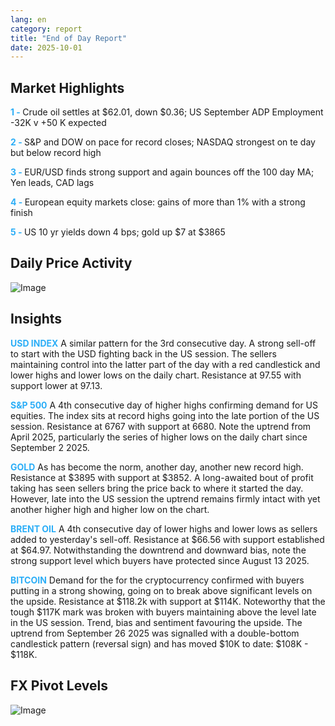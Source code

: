 ```yaml
---
lang: en
category: report
title: "End of Day Report"
date: 2025-10-01
---
```



<h2>Market Highlights</h2>
<strong style="color: #2caef7;">1 - </strong> Crude oil settles at $62.01, down $0.36; US September ADP Employment -32K v +50 K expected

<strong style="color: #2caef7;">2 - </strong> S&P and DOW on pace for record closes; NASDAQ strongest on te day but below record high

<strong style="color: #2caef7;">3 - </strong> EUR/USD finds strong support and again bounces off the 100 day MA; Yen leads, CAD lags

<strong style="color: #2caef7;">4 - </strong> European equity markets close: gains of more than 1% with a strong finish

<strong style="color: #2caef7;">5 - </strong> US 10 yr yields down 4 bps; gold up $7 at $3865



<h2>Daily Price Activity</h2>
<img src="https://markleighedu.github.io/img/Oct-2025/01-Oct-2025/price.jpg" alt="Image"/>

<h2>Insights</h2>
<strong style="color: #2caef7;">USD INDEX</strong> A similar pattern for the 3rd consecutive day. A strong sell-off to start with the USD fighting back in the US session. The sellers maintaining control into the latter part of the day with a red candlestick and lower highs and lower lows on the daily chart. Resistance at 97.55 with support lower at 97.13. 

<strong style="color: #2caef7;">S&P 500</strong> A 4th consecutive day of higher highs confirming demand for US equities. The index sits at record highs going into the late portion of the US session. Resistance at 6767 with support at 6680. Note the uptrend from April 2025, particularly the series of higher lows on the daily chart since September 2 2025. 

<strong style="color: #2caef7;">GOLD</strong> As has become the norm, another day, another new record high. Resistance at $3895 with support at $3852. A long-awaited bout of profit taking has seen sellers bring the price back to where it started the day. However, late into the US session the uptrend remains firmly intact with yet another higher high and higher low on the chart.

<strong style="color: #2caef7;">BRENT OIL</strong> A 4th consecutive day of lower highs and lower lows as sellers added to yesterday's sell-off. Resistance at $66.56 with support established at $64.97. Notwithstanding the downtrend and downward bias, note the strong support level which buyers have protected since August 13 2025. 

<strong style="color: #2caef7;">BITCOIN</strong> Demand for the for the cryptocurrency confirmed with buyers putting in a strong showing, going on to break above significant levels on the upside. Resistance at $118.2k with support at $114K. Noteworthy that the tough $117K mark was broken with buyers maintaining above the level late in the US session. Trend, bias and sentiment favouring the upside. The uptrend from September 26 2025 was signalled with a double-bottom candlestick pattern (reversal sign) and has moved $10K to date: $108K - $118K. 



<h2>FX Pivot Levels</h2>
<img src="https://markleighedu.github.io/img/Oct-2025/01-Oct-2025/pivot.jpg" alt="Image"/>